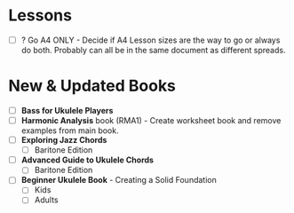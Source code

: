 # Lessons

- [ ] ? Go A4 ONLY - Decide if A4 Lesson sizes are the way to go or always do both. Probably can all be in the same document as different spreads.

# New & Updated Books

- [ ] **Bass for Ukulele Players**
- [ ] **Harmonic Analysis** book (RMA1) - Create worksheet book and remove examples from main book.
- [ ] **Exploring Jazz Chords**
    - [ ] Baritone Edition
- [ ] **Advanced Guide to Ukulele Chords**
    - [ ] Baritone Edition
- [ ] **Beginner Ukulele Book** - Creating a Solid Foundation
    - [ ] Kids
    - [ ] Adults

